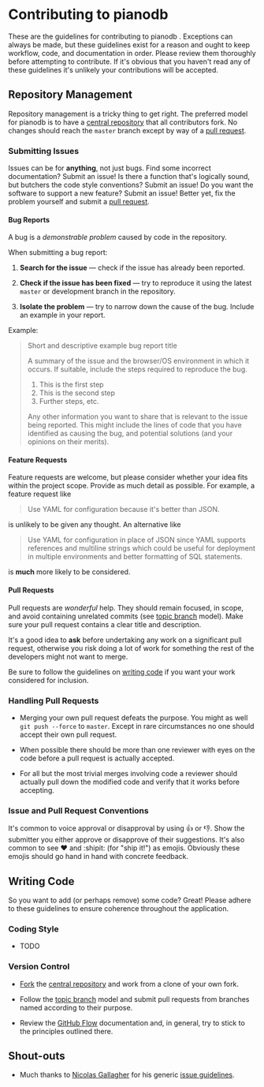 # Contributing to pianodb
These are the guidelines for contributing to pianodb . Exceptions can always be
made, but these guidelines exist for a reason and ought to keep workflow, code,
and documentation in order. Please review them thoroughly before attempting to
contribute. If it's obvious that you haven't read any of these guidelines it's
unlikely your contributions will be accepted.

## Repository Management
Repository management is a tricky thing to get right. The preferred model for
pianodb is to have a [central repository][repo] that all contributors fork. No
changes should reach the `master` branch except by way of a [pull request].

### Submitting Issues
Issues can be for **anything**, not just bugs. Find some incorrect
documentation?  Submit an issue! Is there a function that's logically sound,
but butchers the code style conventions? Submit an issue! Do you want the
software to support a new feature? Submit an issue! Better yet, fix the problem
yourself and submit a [pull request].

#### Bug Reports
A bug is a _demonstrable problem_ caused by code in the repository.

When submitting a bug report:
1. **Search for the issue** &mdash; check if the issue has already been
   reported.

2. **Check if the issue has been fixed** &mdash; try to reproduce it using the
   latest `master` or development branch in the repository.

3. **Isolate the problem** &mdash; try to narrow down the cause of the bug.
   Include an example in your report.

Example:

> Short and descriptive example bug report title
>
> A summary of the issue and the browser/OS environment in which it occurs. If
> suitable, include the steps required to reproduce the bug.
>
> 1. This is the first step
> 2. This is the second step
> 3. Further steps, etc.
>
> Any other information you want to share that is relevant to the issue being
> reported. This might include the lines of code that you have identified as
> causing the bug, and potential solutions (and your opinions on their
> merits).

#### Feature Requests
Feature requests are welcome, but please consider whether your idea fits within
the project scope. Provide as much detail as possible. For example, a feature
request like
> Use YAML for configuration because it's better than JSON.

is unlikely to be given any thought. An alternative like
> Use YAML for configuration in place of JSON since YAML supports references
> and multiline strings which could be useful for deployment in multiple
> environments and better formatting of SQL statements.

is **much** more likely to be considered.

#### Pull Requests
Pull requests are _wonderful_ help. They should remain focused, in scope, and
avoid containing unrelated commits (see [topic branch] model). Make sure your
pull request contains a clear title and description.

It's a good idea to **ask** before undertaking any work on a significant pull
request, otherwise you risk doing a lot of work for something the rest of the
developers might not want to merge.

Be sure to follow the guidelines on [writing code](#writing-code) if you want
your work considered for inclusion.

### Handling Pull Requests
- Merging your own pull request defeats the purpose. You might as well
  `git push --force` to `master`. Except in rare circumstances no one should
  accept their own pull request.

- When possible there should be more than one reviewer with eyes on the code
  before a pull request is actually accepted.

- For all but the most trivial merges involving code a reviewer should actually
  pull down the modified code and verify that it works before accepting.

### Issue and Pull Request Conventions
It's common to voice approval or disapproval by using :+1: or :-1:. Show the
submitter you either approve or disapprove of their suggestions. It's also
common to see :heart: and :shipit: (for "ship it!") as emojis. Obviously these
emojis should go hand in hand with concrete feedback.

## Writing Code
So you want to add (or perhaps remove) some code? Great! Please adhere to these
guidelines to ensure coherence throughout the application.

### Coding Style
- TODO

### Version Control
- [Fork][forking] the [central repository][repo] and work from a clone of your
own fork.

- Follow the [topic branch] model and submit pull requests from branches named
according to their purpose.

- Review the [GitHub Flow] documentation and, in general, try to stick to the
principles outlined there.

## Shout-outs
- Much thanks to [Nicolas Gallagher] for his generic [issue guidelines].

[repo]: https://github.com/reillysiemens/pianodb
[pull request]: https://help.github.com/articles/using-pull-requests/
[forking]: https://help.github.com/articles/fork-a-repo/
[topic branch]: https://git-scm.com/book/en/v2/Git-Branching-Branching-Workflows#Topic-Branches
[GitHub Flow]: https://guides.github.com/introduction/flow/
[Nicolas Gallagher]: http://nicolasgallagher.com/
[issue guidelines]: https://github.com/necolas/issue-guidelines


